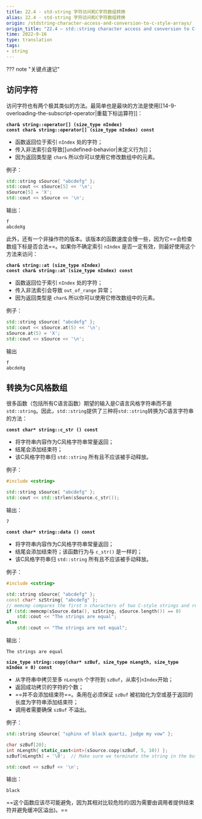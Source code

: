 ```yaml
---
title: 22.4 - std-string 字符访问和C字符数组转换
alias: 22.4 - std-string 字符访问和C字符数组转换
origin: /stdstring-character-access-and-conversion-to-c-style-arrays/
origin_title: "22.4 — std::string character access and conversion to C-style arrays"
time: 2022-9-16
type: translation
tags:
- string
---
```


??? note "关键点速记"


## 访问字符

访问字符也有两个极其类似的方法。最简单也是最块的方法是使用[[14-9-overloading-the-subscript-operator|重载下标运算符]]：

**`char& string::operator[] (size_type nIndex)`**  
**`const char& string::operator[] (size_type nIndex) const`**

-   函数返回位于索引 `nIndex` 处的字符；
-   传入非法索引会导致[[undefined-behavior|未定义行为]]；
-   因为返回类型是 `char&` 所以你可以使用它修改数组中的元素。

例子：

```cpp
std::string sSource{ "abcdefg" };
std::cout << sSource[5] << '\n';
sSource[5] = 'X';
std::cout << sSource << '\n';
```

输出：

```
f
abcdeXg
```

此外，还有一个非操作符的版本。该版本的函数速度会慢一些，因为它==会检查数组下标是否合法==。如果你不确定索引 `nIndex` 是否一定有效，则最好使用这个方法来访问：

**`char& string::at (size_type nIndex)`**  
**`const char& string::at (size_type nIndex) const`**

-  函数返回位于索引 `nIndex` 处的字符；
-  传入非法索引会导致 `out_of_range` 异常；
-  因为返回类型是 `char&` 所以你可以使用它修改数组中的元素。


例子：

```cpp
std::string sSource{ "abcdefg" };
std::cout << sSource.at(5) << '\n';
sSource.at(5) = 'X';
std::cout << sSource << '\n';
```

输出

```
f
abcdeXg
```

## 转换为C风格数组

很多函数（包括所有C语言函数）期望的输入是C语言风格字符串而不是`std::string`。因此，`std::string`提供了三种将`std::string`转换为C语言字符串的方法：

**`const char* string::c_str () const`**

- 将字符串内容作为C风格字符串常量返回；
- 结尾会添加结束符；
- 该C风格字符串归 `std::string` 所有且不应该被手动释放。

例子：

```cpp
#include <cstring>

std::string sSource{ "abcdefg" };
std::cout << std::strlen(sSource.c_str());
```

输出：

```
7
```

**`const char* string::data () const`**

-  将字符串内容作为C风格字符串常量返回；
-  结尾会添加结束符；该函数行为与 `c_str()` 是一样的；
-  该C风格字符串归 `std::string` 所有且不应该被手动释放。

例子：

```cpp
#include <cstring>

std::string sSource{ "abcdefg" };
const char* szString{ "abcdefg" };
// memcmp compares the first n characters of two C-style strings and returns 0 if they are equal
if (std::memcmp(sSource.data(), szString, sSource.length()) == 0)
    std::cout << "The strings are equal";
else
    std::cout << "The strings are not equal";
```

输出：

```
The strings are equal
```

**`size_type string::copy(char* szBuf, size_type nLength, size_type nIndex = 0) const`**

-   从字符串中拷贝至多 `nLength` 个字符到 `szBuf`，从索引`nIndex`开始；
-   返回成功拷贝的字符的个数；
-   ==并不会添加结束符==。条用在必须保证 `szBuf` 被初始化为空或基于返回的长度为字符串添加结束符；
-   调用者需要确保 `szBuf` 不溢出。

例子：

```cpp
std::string sSource{ "sphinx of black quartz, judge my vow" };

char szBuf[20];
int nLength{ static_cast<int>(sSource.copy(szBuf, 5, 10)) };
szBuf[nLength] = '\0';  // Make sure we terminate the string in the buffer

std::cout << szBuf << '\n';
```

输出：

```
black
```

==这个函数应该尽可能避免，因为其相对比较危险的(因为需要由调用者提供结束符并避免缓冲区溢出)。==


